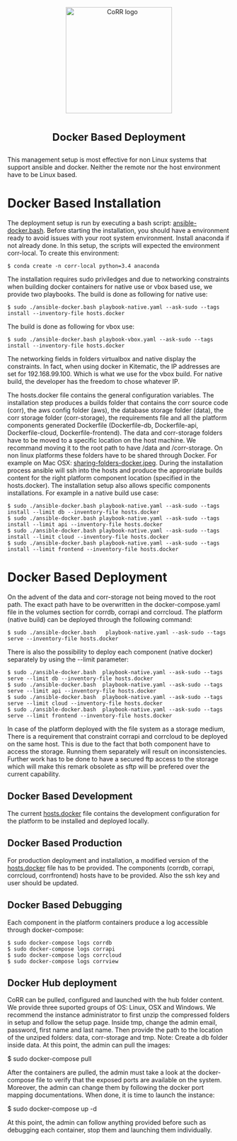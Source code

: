 <p align="center">
    <img src="https://rawgit.com/usnistgov/corr/master/corr-view/frontend/images/logo.svg"
         height="240"
         alt="CoRR logo"
         class="inline">
</p>

<h1> <p align="center"><sup><strong>
Docker Based Deployment
</strong></sup></p>
</h1>

This management setup is most effective for non Linux systems that support
ansible and docker. Neither the remote nor the host environment have
to be Linux based.

# Docker Based Installation
The deployment setup is run by executing a bash script: [ansible-docker.bash](https://github.com/usnistgov/corr-deploy/blob/master/docker/ansible-docker.bash).
Before starting the installation, you should have a environment ready to avoid issues with your
root system environment. Install anaconda if not already done.
In this setup, the scripts will expected the environment corr-local. To create this environment:

	$ conda create -n corr-local python=3.4 anaconda

The installation requires sudo priviledges and due to networking constraints when building docker containers for native use or vbox based use, we provide two playbooks.
The build is done as following for native use:

    $ sudo ./ansible-docker.bash playbook-native.yaml --ask-sudo --tags install --inventory-file hosts.docker

The build is done as following for vbox use:

    $ sudo ./ansible-docker.bash playbook-vbox.yaml --ask-sudo --tags install --inventory-file hosts.docker

The networking fields in folders virtualbox and native display the constraints. In fact, when using docker in Kitematic, the IP addresses are set for 192.168.99.100. Which is what we use for the vbox build. For native build, the developer has the freedom to chose whatever IP.

The hosts.docker file contains the general configuration variables.
The installation step produces a builds folder that contains the corr source code (corr),
the aws config folder (aws), the database storage folder (data), the corr storage folder
(corr-storage), the requirements file and all the platform components generated Dockerfile
(Dockerfile-db, Dockerfile-api, Dockerfile-cloud, Dockerfile-frontend).
The data and corr-storage folders have to be moved to a specific location on the host machine.
We recommand moving it to the root path to have /data and /corr-storage.
On non linux platforms these folders have to be shared through Docker.
For example on Mac OSX: [sharing-folders-docker.jpeg](https://github.com/usnistgov/corr-deploy/blob/master/docker/sharing-folders-docker.jpeg).
During the installation process ansible will ssh into the hosts and produce the appropriate
builds content for the right platform component location (specified in the hosts.docker).
The installation setup also allows specific components installations. For example in a native build use case:

	$ sudo ./ansible-docker.bash playbook-native.yaml --ask-sudo --tags install --limit db --inventory-file hosts.docker
	$ sudo ./ansible-docker.bash playbook-native.yaml --ask-sudo --tags install --limit api --inventory-file hosts.docker
	$ sudo ./ansible-docker.bash playbook-native.yaml --ask-sudo --tags install --limit cloud --inventory-file hosts.docker
	$ sudo ./ansible-docker.bash playbook-native.yaml --ask-sudo --tags install --limit frontend --inventory-file hosts.docker

# Docker Based Deployment
On the advent of the data and corr-storage not being moved to the root path.
The exact path have to be overwritten in the docker-compose.yaml file in the volumes
section for corrdb, corrapi and corrcloud.
The platform (native build) can be deployed through the following command:

	$ sudo ./ansible-docker.bash   playbook-native.yaml --ask-sudo --tags serve --inventory-file hosts.docker

There is also the possibility to deploy each component (native docker) separately by using the --limit
parameter:

	$ sudo ./ansible-docker.bash  playbook-native.yaml --ask-sudo --tags serve --limit db --inventory-file hosts.docker
	$ sudo ./ansible-docker.bash  playbook-native.yaml --ask-sudo --tags serve --limit api --inventory-file hosts.docker
	$ sudo ./ansible-docker.bash  playbook-native.yaml --ask-sudo --tags serve --limit cloud --inventory-file hosts.docker
	$ sudo ./ansible-docker.bash  playbook-native.yaml --ask-sudo --tags serve --limit frontend --inventory-file hosts.docker

In case of the platform deployed with the file system as a storage medium, There is a requirement that
constraint corrapi and corrcloud to be deployed on the same host. This is due to the fact that both
component have to access the storage. Running them separately will result on inconsistencies. Further
work has to be done to have a secured ftp access to the storage which will make this remark obsolete
as sftp will be prefered over the current capability.

## Docker Based Development
The current [hosts.docker](https://github.com/usnistgov/corr-deploy/blob/master/docker/hosts.docker) file contains the development configuration for the platform to
be installed and deployed locally.

## Docker Based Production
For production deployment and installation, a modified version of the [hosts.docker](https://github.com/usnistgov/corr-deploy/blob/master/docker/hosts.docker) file
has to be provided. The components (corrdb, corrapi, corrcloud, corrfrontend) hosts have to be provided.
Also the ssh key and user should be updated.

## Docker Based Debugging
Each component in the platform containers produce a log accessible through docker-compose:

	$ sudo docker-compose logs corrdb
	$ sudo docker-compose logs corrapi
	$ sudo docker-compose logs corrcloud
	$ sudo docker-compose logs corrview

## Docker Hub deployment
CoRR can be pulled, configured and launched with the hub folder content. We provide three suported groups of OS: Linux, OSX and Windows. We recommend the instance administrator to first unzip the compressed folders in setup and follow the setup page. Inside tmp, change the admin email, password, first name and last name. Then provide the path to the location of the unziped folders: data, corr-storage and tmp. Note: Create a db folder inside data.
At this point, the admin can pull the images:

  $ sudo docker-compose pull

After the containers are pulled, the admin must take a look at the docker-compose file to verify that the exposed ports are available on the system. Moreover, the admin can change them by following the docker port mapping documentations. When done, it is time to launch the instance:

  $ sudo docker-compose up -d

At this point, the admin can follow anything provided before such as debugging each container, stop them and launching them individually.
